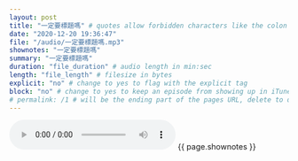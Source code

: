 ```yaml
---
layout: post
title: "一定要標題嗎" # quotes allow forbidden characters like the colon
date: "2020-12-20 19:36:47"
file: "/audio/一定要標題嗎.mp3"
shownotes: "一定要標題嗎"
summary: "一定要標題嗎"
duration: "file_duration" # audio length in min:sec
length: "file_length" # filesize in bytes
explicit: "no" # change to yes to flag with the explicit tag
block: "no" # change to yes to keep an episode from showing up in iTunes
# permalink: /1 # will be the ending part of the pages URL, delete to default to the title
---
```


<audio controls>
<source src="{{site.url}}{{site.baseurl}}{{ page.file }}" type="audio/x-mp3">
Your browser does not support the audio element.
</audio>
{{ page.shownotes }}

